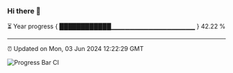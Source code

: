 ### Hi there 👋

⏳ Year progress { ████████████▁▁▁▁▁▁▁▁▁▁▁▁▁▁▁▁▁▁ } 42.22 %

---

⏰ Updated on Mon, 03 Jun 2024 12:22:29 GMT

![Progress Bar CI](https://github.com/liununu/liununu/workflows/Progress%20Bar%20CI/badge.svg)
